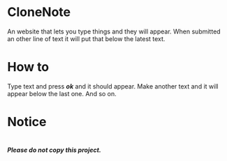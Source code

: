 # CloneNote
An website that lets you type things and they will appear. When submitted an other line of text it will put that below the latest text.
# How to
Type text and press _**ok**_ and it should appear. Make another text and it will appear below the last one. And so on. 
# Notice 
#
**_*Please do not copy this project.*_**
